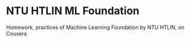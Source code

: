 # NTU HTLIN ML Foundation
Homework, practices of Machine Learning Foundation by NTU HTLIN, on Cousera
